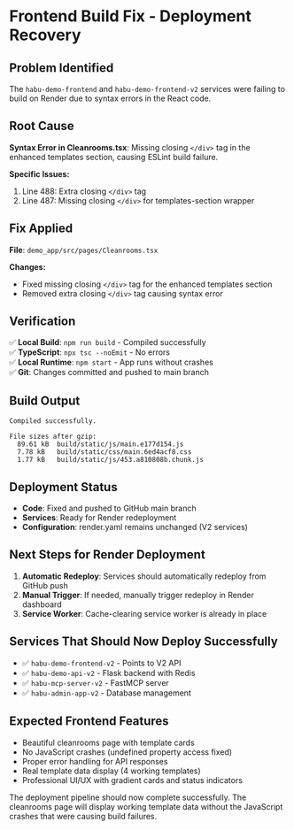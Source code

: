 # Frontend Build Fix - Deployment Recovery

## Problem Identified
The `habu-demo-frontend` and `habu-demo-frontend-v2` services were failing to build on Render due to syntax errors in the React code.

## Root Cause
**Syntax Error in Cleanrooms.tsx**: Missing closing `</div>` tag in the enhanced templates section, causing ESLint build failure.

**Specific Issues:**
1. Line 488: Extra closing `</div>` tag 
2. Line 487: Missing closing `</div>` for templates-section wrapper

## Fix Applied
**File**: `demo_app/src/pages/Cleanrooms.tsx`

**Changes:**
- Fixed missing closing `</div>` tag for the enhanced templates section
- Removed extra closing `</div>` tag causing syntax error

## Verification
✅ **Local Build**: `npm run build` - Compiled successfully  
✅ **TypeScript**: `npx tsc --noEmit` - No errors  
✅ **Local Runtime**: `npm start` - App runs without crashes  
✅ **Git**: Changes committed and pushed to main branch  

## Build Output
```
Compiled successfully.

File sizes after gzip:
  89.61 kB  build/static/js/main.e177d154.js
  7.78 kB   build/static/css/main.6ed4acf8.css
  1.77 kB   build/static/js/453.a810808b.chunk.js
```

## Deployment Status
- **Code**: Fixed and pushed to GitHub main branch
- **Services**: Ready for Render redeployment
- **Configuration**: render.yaml remains unchanged (V2 services)

## Next Steps for Render Deployment
1. **Automatic Redeploy**: Services should automatically redeploy from GitHub push
2. **Manual Trigger**: If needed, manually trigger redeploy in Render dashboard
3. **Service Worker**: Cache-clearing service worker is already in place

## Services That Should Now Deploy Successfully
- ✅ `habu-demo-frontend-v2` - Points to V2 API
- ✅ `habu-demo-api-v2` - Flask backend with Redis
- ✅ `habu-mcp-server-v2` - FastMCP server
- ✅ `habu-admin-app-v2` - Database management

## Expected Frontend Features
- Beautiful cleanrooms page with template cards
- No JavaScript crashes (undefined property access fixed)
- Proper error handling for API responses
- Real template data display (4 working templates)
- Professional UI/UX with gradient cards and status indicators

The deployment pipeline should now complete successfully. The cleanrooms page will display working template data without the JavaScript crashes that were causing build failures.